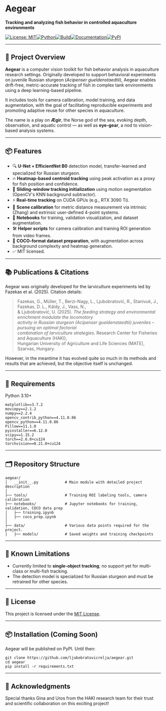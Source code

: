# Aegear

**Tracking and analyzing fish behavior in controlled aquaculture environments**

[![License: MIT](https://img.shields.io/badge/license-MIT-blue.svg)](LICENSE)[![Python](https://img.shields.io/badge/python-3.10%2B-blue.svg)](https://www.python.org/)[![Build](https://img.shields.io/badge/build-passing-brightgreen.svg)](#)[![Documentation](https://img.shields.io/badge/docs-link-blue.svg)](#)[![PyPI](https://img.shields.io/badge/pypi-coming_soon-orange.svg)](#)

---

## 🧠 Project Overview

**Aegear** is a computer vision toolkit for fish behavior analysis in aquaculture research settings. Originally developed to support behavioral experiments on juvenile Russian sturgeon (*Acipenser gueldenstaedtii*), Aegear enables drift-free, metric-accurate tracking of fish in complex tank environments using a deep learning-based pipeline.

It includes tools for camera calibration, model training, and data augmentation, with the goal of facilitating reproducible experiments and promoting adaptive reuse for other species in aquaculture.

The name is a play on **Ægir**, the Norse god of the sea, evoking depth, observation, and aquatic control — as well as **eye-gear**, a nod to vision-based analysis systems.

---

## 📦 Features

- 🔍 **U-Net + EfficientNet B0** detection model, transfer-learned and specialized for Russian sturgeon.
- 🔥 **Heatmap-based centroid tracking** using peak activation as a proxy for fish position and confidence.
- 🎯 **Sliding-window tracking initialization** using motion segmentation (OpenCV's KNN background subtractor).
- ⚡ **Real-time tracking** on CUDA GPUs (e.g., RTX 3090 Ti).
- 🧭 **Scene calibration** for metric distance measurement via intrinsic (Zhang) and extrinsic user-defined 4-point systems.
- 🧪 **Notebooks** for training, validation visualization, and dataset augmentation.
- 🛠️ **Helper scripts** for camera calibration and training ROI generation from video frames.
- 📁 **COCO-format dataset preparation**, with augmentation across background complexity and heatmap generation.
- ✅ MIT licensed.

---

## 📚 Publications & Citations

Aegear was originally developed for the larviculture experiments led by Fazekas et al. (2025). Citation details:

> Fazekas, G., Müller, T., Berzi-Nagy, L., Ljubobratović, R., Stanivuk, J., Fazekas, D. L., Káldy, J., Vass, N.,  
> & Ljubobratović, U. (2025). *The feeding strategy and environmental enrichment modulate the locomotory  
> activity in Russian sturgeon (Acipenser gueldenstaedtii) juveniles – pursuing an optimal factorial  
> combination of larviculture strategies*. Research Center for Fisheries and Aquaculture (HAKI),  
> Hungarian University of Agriculture and Life Sciences (MATE), Szarvas, Hungary.

However, in the meantime it has evolved quite so much in its methods and results that are achieved, but the objective
itself is unchanged.

---

## 🔧 Requirements

Python 3.10+

```
matplotlib==3.7.2
moviepy==2.1.2
numpy==2.2.4
opencv_contrib_python==4.11.0.86
opencv_python==4.11.0.86
Pillow==11.1.0
pyinstaller==6.12.0
scipy==1.15.2
torch==2.6.0+cu124
torchvision==0.21.0+cu124
```

---

## 🗂 Repository Structure

```
aegear/
│   __init__.py            # Main module with detailed project description
│
├── tools/                 # Training ROI labeling tools, camera calibration
├── notebooks/             # Jupyter notebooks for training, validation, COCO data prep
│   ├── training.ipynb
│   ├── coco_prep.ipynb
│
├── data/                  # Various data points required for the project.
|   ├── models/            # Saved weights and training checkpoints
```

---

## 🚧 Known Limitations

- Currently limited to **single-object tracking**; no support yet for multi-class or multi-fish tracking.
- The detection model is specialized for Russian sturgeon and must be retrained for other species.

---

## 📜 License

This project is licensed under the [MIT License](LICENSE).

---

## 📦 Installation (Coming Soon)

Aegear will be published on PyPI. Until then:

```
git clone https://github.com/ljubobratovicrelja/aegear.git  
cd aegear  
pip install -r requirements.txt
```

---

## 🧠 Acknowledgments

Special thanks Gina and Uros from the HAKI research team for their trust and scientific collaboration on this exciting project!
